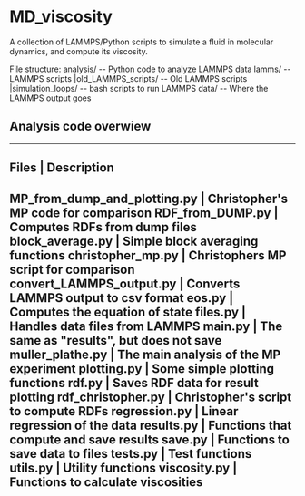 # MD_viscosity
A collection of LAMMPS/Python scripts to simulate a fluid in molecular
dynamics, and compute its viscosity.

File structure:
analysis/                   -- Python code to analyze LAMMPS data
lamms/                      -- LAMMPS scripts
    |old_LAMMPS_scripts/    -- Old LAMMPS scripts
    |simulation_loops/      -- bash scripts to run LAMMPS
data/                       -- Where the LAMMPS output goes

## Analysis code overwiew

---------------------------------------------------------------
Files                           | Description
---------------------------------------------------------------
MP_from_dump_and_plotting.py    | Christopher's MP code for comparison
RDF_from_DUMP.py                | Computes RDFs from dump files
block_average.py                | Simple block averaging functions
christopher_mp.py               | Christophers MP script for comparison
convert_LAMMPS_output.py        | Converts LAMMPS output to csv format
eos.py                          | Computes the equation of state
files.py                        | Handles data files from LAMMPS
main.py                         | The same as "results", but does not save
muller_plathe.py                | The main analysis of the MP experiment
plotting.py                     | Some simple plotting functions
rdf.py                          | Saves RDF data for result plotting
rdf_christopher.py              | Christopher's script to compute RDFs
regression.py                   | Linear regression of the data
results.py                      | Functions that compute and save results
save.py                         | Functions to save data to files
tests.py                        | Test functions
utils.py                        | Utility functions
viscosity.py                    | Functions to calculate viscosities
---------------------------------------------------------------
